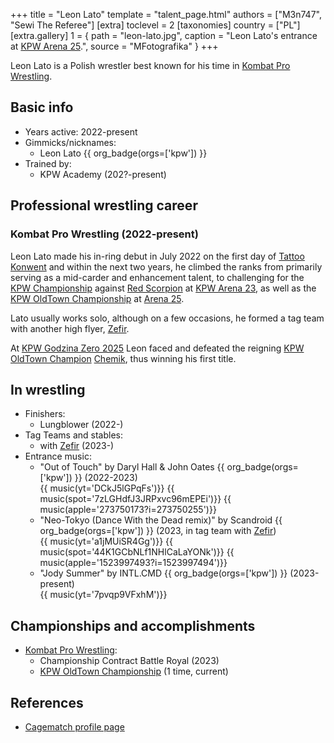 +++
title = "Leon Lato"
template = "talent_page.html"
authors = ["M3n747", "Sewi The Referee"]
[extra]
toclevel = 2
[taxonomies]
country = ["PL"]
[extra.gallery]
1 = { path = "leon-lato.jpg", caption = "Leon Lato's entrance at [KPW Arena 25](@/e/kpw/2024-05-17-kpw-arena-25.md).", source = "MFotografika" }
+++

Leon Lato is a Polish wrestler best known for his time in [Kombat Pro Wrestling](@/o/kpw.md).

## Basic info

* Years active: 2022-present
* Gimmicks/nicknames:
  - Leon Lato {{ org_badge(orgs=['kpw']) }}
* Trained by:
  - KPW Academy (202?-present)

## Professional wrestling career

### Kombat Pro Wrestling (2022-present)

Leon Lato made his in-ring debut in July 2022 on the first day of [Tattoo Konwent](@/e/kpw/2022-07-30-kpw-tattoo-konwent-2022.md) and within the next two years, he climbed the ranks from primarily serving as a mid-carder and enhancement talent, to challenging for the [KPW Championship](@/c/kpw-championship.md) against [Red Scorpion](@/w/red-scorpion.md) at [KPW Arena 23](@/e/kpw/2023-11-24-kpw-arena-23.md), as well as the [KPW OldTown Championship](@/c/kpw-old-town-championship.md) at [Arena 25](@/e/kpw/2024-05-17-kpw-arena-25.md).

Lato usually works solo, although on a few occasions, he formed a tag team with another high flyer, [Zefir](@/w/zefir.md).

At [KPW Godzina Zero 2025](@/e/kpw/2025-08-22-kpw-godzina-zero-2025.md) Leon faced and defeated the reigning [KPW OldTown Champion](@/c/kpw-old-town-championship.md) [Chemik](@/w/chemik.md), thus winning his first title.

## In wrestling

* Finishers:
  - Lungblower (2022-)
* Tag Teams and stables:
  - with [Zefir](@/w/zefir.md) (2023-)
* Entrance music:
  - "Out of Touch" by Daryl Hall & John Oates
    {{ org_badge(orgs=['kpw']) }} (2022-2023) <br>
    {{ music(yt='DCkJ5lGPqFs')}}
    {{ music(spot='7zLGHdfJ3JRPxvc96mEPEi')}}
    {{ music(apple='273750173?i=273750255')}}
  - "Neo-Tokyo (Dance With the Dead remix)" by Scandroid
    {{ org_badge(orgs=['kpw']) }} (2023, in tag team with [Zefir](@/w/zefir.md)) <br>
    {{ music(yt='a1jMUiSR4Gg')}}
    {{ music(spot='44K1GCbNLf1NHlCaLaYONk')}}
    {{ music(apple='1523997493?i=1523997494')}}
  - "Jody Summer" by INTL.CMD
    {{ org_badge(orgs=['kpw']) }} (2023-present) <br>
    {{ music(yt='7pvqp9VFxhM')}}

## Championships and accomplishments

* [Kombat Pro Wrestling](@/o/kpw.md):
  - Championship Contract Battle Royal (2023)
  - [KPW OldTown Championship](@/c/kpw-old-town-championship.md) (1 time, current)

## References

* [Cagematch profile page](https://www.cagematch.net/?id=2&nr=26065)

